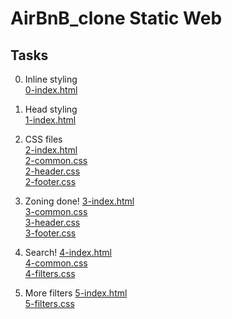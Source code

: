 # AirBnB_clone Static Web


## Tasks

0. Inline styling <br>
[0-index.html](./0-index.html)


1. Head styling <br>
[1-index.html](./1-index.html)

2. CSS files <br>
[2-index.html](./2-index.html)<br>
[2-common.css](./styles/2-common.css)<br>
[2-header.css](./styles/2-header.css)<br>
[2-footer.css](./styles/2-footer.css)<br>

3. Zoning done!
[3-index.html](./3-index.html)<br>
[3-common.css](./styles/3-common.css)<br>
[3-header.css](./styles/3-header.css)<br>
[3-footer.css](./styles/3-footer.css)<br>

4. Search!
[4-index.html](./4-index.html)<br>
[4-common.css](./styles/4-common.css)<br>
[4-filters.css](./styles/4-common.css)<br>

5. More filters
[5-index.html](./5-index.html)<br>
[5-filters.css](./styles/5-common.css)<br>
